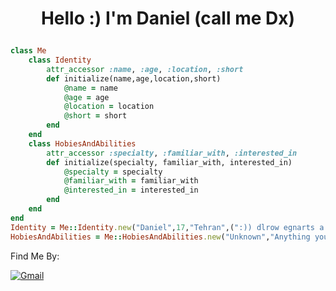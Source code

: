
# <p align="center">Hello :) I'm Daniel (call me Dx)</p>

<div align="left">

```ruby
class Me
	class Identity
		attr_accessor :name, :age, :location, :short
		def initialize(name,age,location,short)
			@name = name
			@age = age
			@location = location
			@short = short
		end
	end
	class HobiesAndAbilities 
		attr_accessor :specialty, :familiar_with, :interested_in
		def initialize(specialty, familiar_with, interested_in)
			@specialty = specialty
			@familiar_with = familiar_with
			@interested_in = interested_in
		end
	end
end
Identity = Me::Identity.new("Daniel",17,"Tehran",(":)) dlrow egnarts a ni tsol dna tsoL").reverse!)
HobiesAndAbilities = Me::HobiesAndAbilities.new("Unknown","Anything you need","Everything")
```

</div>

Find Me By:

[![Gmail](https://img.shields.io/badge/Gmail-D14836?style=for-the-badge&logo=gmail&logoColor=white)](mailto:danyalghlaby@gmail.com)
